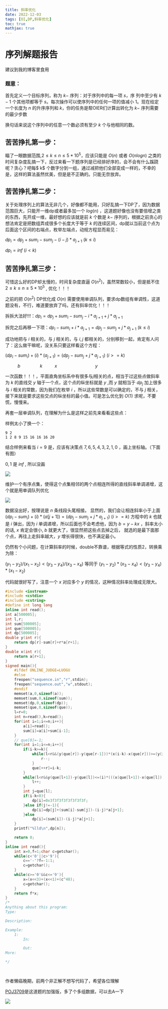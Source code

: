 ```yaml
---
title: 斜率优化
date: 2022-12-03
tags: [OI,DP,斜率优化]
toc: true
mathjax: true
---
```



# 序列解题报告

建议到我的博客里食用

### 题意：
首先定义一个目标序列，称为 $k-$ 序列：对于序列中的每一项 $s$，序
列中至少有 $k-1$ 个其他项都等于 $s$。每次操作可以使序列中的任何一项的值减小 $1$。现在给定一个长度为 $n$ 的升序序列和 $k$，你的任务是帮OIER们计算出转化为 $k-$ 序列需要的最少步数

换句话来说这个序列中的任意一个数必须有至少 $k$ 个与他相同的数。

## 苦苦挣扎第一步：

瞄了一眼数据范围,$2 \leq k \leq n \leq 5*10^5$，应该只能是 $O(n)$ 或者 $O(nlogn)$ 之类的时间复杂度乱搞一下，反过来看一下题序列是已经排好序的，会不会有什么蹊跷呢？贪心？吧每$ k$ 个数字分到一组，通过减把他们全部变成一样的，不幸的是，这样的算法虽然优美，但是是不正确的。只能无奈放弃。

## 苦苦挣扎第二步：
关于处理序列上的算法无非几个，好像都不能用，只好乱搞一下DP了，因为数据范围巨大，只能开一维dp或者最多加一个 $log(n)$ ，这道题好像也没有要倍增之类的东西，先开成一维，最好想的应该就是前 $k$ 个数是 $k-$ 序列的，根据之前贪心的想法肯定是把数组弄成很多个长度大于等于 $k$ 的连续区间，dp就以当前这个点为后面这个区间的右端点，枚举左端点，动规方程显而易见：

$dp_i=dp_j+sum_i-sum_j-(i-j)*a_{j+1}$ $(k \leq i)$

$dp_i=inf$ $(i<k)$

## 苦苦挣扎第三步：
可惜这么好的DP却太慢的，时间复杂度直逼 $O(n^2)$，虽然常数较小，但是抵不住 $2 \leq k \leq n \leq 5*10^5$ , 优化！！！

之前的把 $O(n^2)$ DP优化成 $O(n)$ 需要使用单调队列，要求dp数组有单调性，这道题没有，不行，难道要放弃了吗，还有斜率优化！！！

拆拆大法好!!!：$dp_i=dp_j+sum_i-sum_j-i*a_{j+1}+j*a_{j+1}$

拆完之后再移一下项：$dp_i-sum_i+i*a_{j+1}=dp_j-sum_j+j*a_{j+1}$ $(k \leq i)$

成功地把与 $i$ 相关的，与 $j$ 相关的，与 $i,j$ 都相关的，分别移到一起，肯定有人问了：这么做干嘛呢，没关系只要这样看这个方程：

$(dp_i-sum_i)+(i)*(a_{j+1})=(dp_j-sum_j+j*a_{j+1})$ $(i>=k)$

$~~~~~~~~~~b~~~~~~~~~~~~~~~~k~~~~~~~~~~x~~~~~~~~~~~~~~~~~~~~~~~~~~~~~~~y$

一次函数！！！，平面直角坐标系中有很多与$j$相关的点，相当于过这些点做斜率为 $k$ 的直线交 $y$ 轴于一个点，这个点的纵坐标就是 $y$ ,而 $y$ 就相当于 $dp_j$ 加上很多与 $i$ 相关的常数，因为我们在枚举 $i$ ，所以这些常数是可以确定的，不与 $j$ 相关，接下来就是要求这些交点的纵坐标的最小值。可是怎么优化到 $O(1)$ 求呢，不要慌，慢慢来。

再套一层单调队列，在理解为什么是这样之前先来看看这些点：

样例太小了换一个：
```
9 2
1 2 8 9 15 16 16 16 20
```

结合样例来看当 $i=9$ 是，应该有决策点 $7,6,5,4,3,2,1,0$ ，画上坐标轴。（下面有图）

$0,1$ 是 $inf$ , 所以没画

![](https://cdn.luogu.com.cn/upload/image_hosting/35xbg4jy.png)

维护一个有序点集，使得这个点集相邻的两个点相连所得的直线斜率单调递增，这个就是用单调队列优化

![](https://cdn.luogu.com.cn/upload/image_hosting/hxq5tonp.png)

数据没出好，按理说是 $n$ 条线段头尾相接。
显然的，我们会让相连斜率小于上面 $(dp_i-sum_i)+(i)*(a[j+1])=(dp_j-sum_j+j*a_{j+1})$ $(i>=k)$ 方程中的 $k$ 也就是 $i$ 弹出，因为 $i$ 单调递增，所以后面也不会考虑他，因为 $b=y-kx$ ，斜率太小的话, $x$ 肯定会很小, $b$ 就更大了，很显然把这些点去掉之后，
就选的是最下面那个点，再往上走斜率越大，$y$ 增长得很快，也不满足最小。

仍然有个小问题，在计算斜率的时候，double不靠谱，根据等式的性质2，转换乘为除：

$(y_1-y_2)/(x_1-x_2)<(y_3-y_4)/(x_3-x_4)$
等同于
$(y_1-y_2)*(x_3-x_4)<(y_3-y_4)*(x_1-x_2)$

代码就很好写了，注意一个 $x$ 对应多个 $y$ 的情况，这种情况斜率处理成无限大。

```cpp
#include <iostream>
#include <cstdio>
#include <cstring>
#define int long long
inline int read();
int a[500005];
int l,r;
int sum[500005];
int que[500005];
int dp[500005];
double y(int r){
    return dp[r]-sum[r]+r*a[r+1];
}
double x(int r){
    return a[r+1];
}
signed main(){
	#ifdef ONLINE_JUDGE=LUOGU
	#else
	freopen("sequence.in","r",stdin);
	freopen("sequence.out","w",stdout);
	#endif
    memset(a,0,sizeof(a));
    memset(sum,0,sizeof(sum));
    memset(dp,0,sizeof(dp));
    memset(que,0,sizeof(que));
    l=r=0;
    int n=read(),k=read();
    for(int i=1;i<=n;i++){
        a[i]=read();
        sum[i]=a[i]+sum[i-1];
    }
    // que[0]=-1;  
    for(int i=1;i<=n;i++){
        if(i-k>=k){
            while(l<r&&(y(que[r])-y(que[r-1]))*(x(i-k)-x(que[r]))>=(y(i-k)-y(que[r]))*(x(que[r])-x(que[r-1]))){
                r--;
            }
            que[++r]=i-k;
        }
        while(l<r&&y(que[l+1])-y(que[l])<=(i)*(((x(que[l+1])-x(que[l]))))){
            l++;
        }
        int j=que[l];
        if(i-k<0){
            dp[i]=0x3f3f3f3f3f3f3f3f;
        }else if(j!=-1){
            dp[i]=dp[j]+(sum[i]-sum[j])-(i-j)*a[j+1];
        }else
            dp[i]=(sum[i])-(i-j)*a[j+1];
    }
    printf("%lld\n",dp[n]);

	return 0;
}
inline int read(){
	int x=0,f=1;char c=getchar();
	while(c<'0'||c>'9'){
		c=='-'?f=-1:1;
		c=getchar();
	}
	while(c>='0'&&c<='9'){
		x=(x<<3)+(x<<1)+(c^48);
		c=getchar();
	}
	return f*x;
}
/*
Anything about this program:
Type:

Description:

Example:
	1:
		In:

		Out:
More:

*/




```

作者懒癌晚期，前两个非正解不想写代码了，希望各位理解

[POJ3709](https://vjudge.net/problem/POJ-3709)是这道题的加强版，多了个多组数据，可以去A一下

![](https://cdn.luogu.com.cn/upload/image_hosting/e4wfvahj.png)
